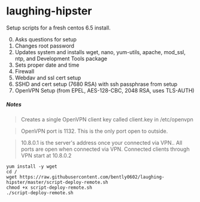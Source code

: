 laughing-hipster
================

Setup scripts for a fresh centos 6.5 install.

0. Asks questions for setup
1. Changes root password
2. Updates system and installs wget, nano, yum-utils, apache, mod_ssl, ntp, and Development Tools package
3. Sets proper date and time
4. Firewall
5. Webdav and ssl cert setup
6. SSHD and cert setup (7680 RSA) with ssh passphrase from setup
7. OpenVPN Setup (from EPEL, AES-128-CBC, 2048 RSA, uses TLS-AUTH)

##### Notes
> Creates a single OpenVPN client key called client.key in /etc/openvpn

> OpenVPN port is 1132. This is the only port open to outside.

> 10.8.0.1 is the server's address once your connected via VPN.. All ports are open when connected via VPN.
> Connected clients through VPN start at 10.8.0.2

```
yum install -y wget
cd /
wget https://raw.githubusercontent.com/bently0602/laughing-hipster/master/script-deploy-remote.sh
chmod +x script-deploy-remote.sh
./script-deploy-remote.sh
```

